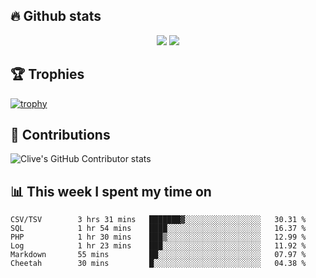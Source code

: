 ## &#128293; Github stats

<!-- GitHub Readme Streak Stats - https://github.com/DenverCoder1/github-readme-streak-stats -->
<p align="center">

<picture>
  <source 
    srcset="https://github-readme-stats.vercel.app/api?username=clivewalkden&count_private=true&show_icons=true&theme=darcula"
    media="(prefers-color-scheme: dark)"
  />
  <source
    srcset="https://github-readme-stats.vercel.app/api?username=clivewalkden&count_private=true&show_icons=true&theme=calm"
    media="(prefers-color-scheme: light), (prefers-color-scheme: no-preference)"
  />
  <img src="https://github-readme-stats.vercel.app/api?username=clivewalkden&count_private=true&show_icons=true&theme=darcula" />
</picture>

<a href="https://git.io/streak-stats" target="_blank">
  <img src="http://github-readme-streak-stats.herokuapp.com?user=clivewalkden&theme=darcula&date_format=j%20M%5B%20Y%5D" />
</a>

</p>

## &#127942; Trophies
[![trophy](https://github-profile-trophy.vercel.app/?username=clivewalkden&theme=onedark)](https://github.com/clivewalkden/github-profile-trophy)

## &#129309; Contributions
![Clive's GitHub Contributor stats](https://github-contributor-stats.vercel.app/api?username=clivewalkden)

## &#128202; This week I spent my time on
<!--START_SECTION:waka-->

```text
CSV/TSV        3 hrs 31 mins   ███████▓░░░░░░░░░░░░░░░░░   30.31 %
SQL            1 hr 54 mins    ████░░░░░░░░░░░░░░░░░░░░░   16.37 %
PHP            1 hr 30 mins    ███▒░░░░░░░░░░░░░░░░░░░░░   12.99 %
Log            1 hr 23 mins    ███░░░░░░░░░░░░░░░░░░░░░░   11.92 %
Markdown       55 mins         ██░░░░░░░░░░░░░░░░░░░░░░░   07.97 %
Cheetah        30 mins         █░░░░░░░░░░░░░░░░░░░░░░░░   04.38 %
```

<!--END_SECTION:waka-->
